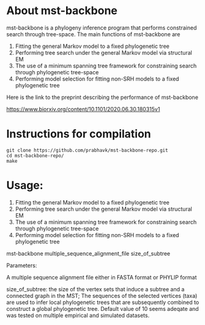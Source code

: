 # About mst-backbone

mst-backbone is a phylogeny inference program that performs constrained search through tree-space. The main functions of mst-backbone are

1) Fitting the general Markov model to a fixed phylogenetic tree
2) Performing tree search under the general Markov model via structural EM
3) The use of a minimum spanning tree framework for constraining search through phylogenetic tree-space
4) Performing model selection for fitting non-SRH models to a fixed phylogenetic tree

Here is the link to the preprint describing the performance of mst-backbone 

https://www.biorxiv.org/content/10.1101/2020.06.30.180315v1

# Instructions for compilation 


```console
git clone https://github.com/prabhavk/mst-backbone-repo.git 
cd mst-backbone-repo/
make

```

# Usage: 

1) Fitting the general Markov model to a fixed phylogenetic tree
3) Performing tree search under the general Markov model via structural EM
4) The use of a minimum spanning tree framework for constraining search through phylogenetic tree-space
5) Performing model selection for fitting non-SRH models to a fixed phylogenetic tree

mst-backbone  multiple_sequence_alignment_file  size_of_subtree

Parameters:

A multiple sequence alignment file either in FASTA format or PHYLIP format

size_of_subtree: the size of the vertex sets that induce a subtree and a connected graph in the MST; The sequences of the selected vertices (taxa) are used to infer local phylogenetic trees that are subsequently combined to construct a global phylogenetic tree. Default value of 10 seems adeqate and was tested on multiple empirical and simulated datasets.
